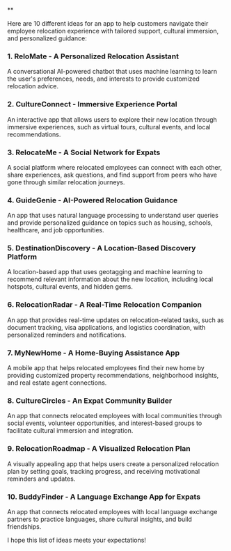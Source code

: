 **

Here are 10 different ideas for an app to help customers navigate their employee relocation experience with tailored support, cultural immersion, and personalized guidance:

### 1. ReloMate - A Personalized Relocation Assistant
A conversational AI-powered chatbot that uses machine learning to learn the user's preferences, needs, and interests to provide customized relocation advice.

### 2. CultureConnect - Immersive Experience Portal
An interactive app that allows users to explore their new location through immersive experiences, such as virtual tours, cultural events, and local recommendations.

### 3. RelocateMe - A Social Network for Expats
A social platform where relocated employees can connect with each other, share experiences, ask questions, and find support from peers who have gone through similar relocation journeys.

### 4. GuideGenie - AI-Powered Relocation Guidance
An app that uses natural language processing to understand user queries and provide personalized guidance on topics such as housing, schools, healthcare, and job opportunities.

### 5. DestinationDiscovery - A Location-Based Discovery Platform
A location-based app that uses geotagging and machine learning to recommend relevant information about the new location, including local hotspots, cultural events, and hidden gems.

### 6. RelocationRadar - A Real-Time Relocation Companion
An app that provides real-time updates on relocation-related tasks, such as document tracking, visa applications, and logistics coordination, with personalized reminders and notifications.

### 7. MyNewHome - A Home-Buying Assistance App
A mobile app that helps relocated employees find their new home by providing customized property recommendations, neighborhood insights, and real estate agent connections.

### 8. CultureCircles - An Expat Community Builder
An app that connects relocated employees with local communities through social events, volunteer opportunities, and interest-based groups to facilitate cultural immersion and integration.

### 9. RelocationRoadmap - A Visualized Relocation Plan
A visually appealing app that helps users create a personalized relocation plan by setting goals, tracking progress, and receiving motivational reminders and updates.

### 10. BuddyFinder - A Language Exchange App for Expats
An app that connects relocated employees with local language exchange partners to practice languages, share cultural insights, and build friendships.

I hope this list of ideas meets your expectations!